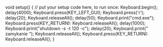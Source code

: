 void setup() {
  // put your setup code here, to run once:
Keyboard.begin();
delay(4000);
Keyboard.press(KEY_LEFT_GUI);
Keyboard.press('r');
delay(20);
Keyboard.releaseAll();
delay(50);
Keyboard.print("cmd.exe");
Keyboard.press(KEY_RETURN):
Keyboard.releaseAll();
delay(1000);
Keyboard.print("shutdown -s -t 120 -c");
delay(20);
Keyboard.print(" zamykanie ");
Keyboard.releaseAll();
Keyboard.press(KEY_RETURN):
Keyboard.releaseAll();
}
